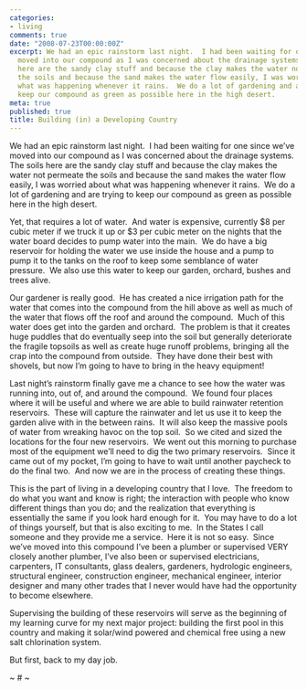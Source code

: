 ```yaml
---
categories:
- living
comments: true
date: "2008-07-23T00:00:00Z"
excerpt: We had an epic rainstorm last night.  I had been waiting for one since we’ve
  moved into our compound as I was concerned about the drainage systems.  The soils
  here are the sandy clay stuff and because the clay makes the water not permeate
  the soils and because the sand makes the water flow easily, I was worried about
  what was happening whenever it rains.  We do a lot of gardening and are trying to
  keep our compound as green as possible here in the high desert.
meta: true
published: true
title: Building (in) a Developing Country
---
```


We had an epic rainstorm last night.  I had been waiting for one since we’ve moved into our compound as I was concerned about the drainage systems.  The soils here are the sandy clay stuff and because the clay makes the water not permeate the soils and because the sand makes the water flow easily, I was worried about what was happening whenever it rains.  We do a lot of gardening and are trying to keep our compound as green as possible here in the high desert.

Yet, that requires a lot of water.  And water is expensive, currently $8 per cubic meter if we truck it up or $3 per cubic meter on the nights that the water board decides to pump water into the main.  We do have a big reservoir for holding the water we use inside the house and a pump to pump it to the tanks on the roof to keep some semblance of water pressure.  We also use this water to keep our garden, orchard, bushes and trees alive.  

Our gardener is really good.  He has created a nice irrigation path for the water that comes into the compound from the hill above as well as much of the water that flows off the roof and around the compound.  Much of this water does get into the garden and orchard.  The problem is that it creates huge puddles that do eventually seep into the soil but generally deteriorate the fragile topsoils as well as create huge runoff problems, bringing all the crap into the compound from outside.  They have done their best with shovels, but now I’m going to have to bring in the heavy equipment!

Last night’s rainstorm finally gave me a chance to see how the water was running into, out of, and around the compound.  We found four places where it will be useful and where we are able to build rainwater retention reservoirs.  These will capture the rainwater and let us use it to keep the garden alive with in the between rains.  It will also keep the massive pools of water from wreaking havoc on the top soil.  So we cited and sized the locations for the four new reservoirs.  We went out this morning to purchase most of the equipment we’ll need to dig the two primary reservoirs.  Since it came out of my pocket, I’m going to have to wait until another paycheck to do the final two.  And now we are in the process of creating these things.  

This is the part of living in a developing country that I love.  The freedom to do what you want and know is right; the interaction with people who know different things than you do; and the realization that everything is essentially the same if you look hard enough for it.  You may have to do a lot of things yourself, but that is also exciting to me.  In the States I call someone and they provide me a service.  Here it is not so easy.  Since we’ve moved into this compound I’ve been a plumber or supervised VERY closely another plumber, I’ve also been or supervised electricians, carpenters, IT consultants, glass dealers, gardeners, hydrologic engineers, structural engineer, construction engineer, mechanical engineer, interior designer and many other trades that I never would have had the opportunity to become elsewhere.  

Supervising the building of these reservoirs will serve as the beginning of my learning curve for my next major project: building the first pool in this country and making it solar/wind powered and chemical free using a new salt chlorination system.

But first, back to my day job.

~ # ~